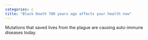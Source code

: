 ```yaml
---
categories: c
title: "Black Death 700 years ago affects your health now"
---
```

Mutations that saved lives from the plague are causing auto-immune diseases today.